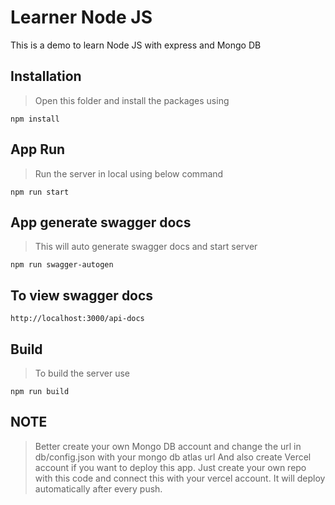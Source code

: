 # Learner Node JS

This is a demo to learn Node JS with express and Mongo DB

## Installation

> Open this folder and install the packages using
```
npm install
```

## App Run

> Run the server in local using below command
```
npm run start
```

## App generate swagger docs

> This will auto generate swagger docs and start server
```
npm run swagger-autogen
```

## To view swagger docs

```
http://localhost:3000/api-docs
```

## Build

> To build the server use
```
npm run build
```
## NOTE
> Better create your own Mongo DB account and change the url in db/config.json with your mongo db atlas url
> And also create Vercel account if you want to deploy this app. Just create your own repo with this code and connect this with your vercel account. It will deploy automatically after every push.
